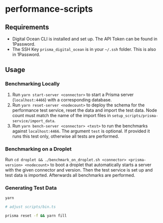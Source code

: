 # performance-scripts

## Requirements

- Digital Ocean CLI is installed and set up. The API Token can be found in 1Password.
- The SSH Key `prisma_digital_ocean` is in your `~/.ssh` folder. This is also in 1Password.

## Usage

### Benchmarking Locally

1.  Run `yarn start-server <connector>` to start a Prisma server (`localhost:4466`) with a corresponding database.
2.  Run `yarn reset-server <nodecount>` to deploy the schema for the performance test service, reset the data and import the test data. Node count must match the name of the import files in `setup_scripts/prisma-service/import_data`.
3.  Run `yarn bench-server <connector> <test>` to run the benchmarks against `localhost:4466`. The argument `test` is optional. If provided it runs this test only, otherwise all tests are performed.

### Benchmarking on a Droplet

Run `cd droplet && ./benchmark_on_droplet.sh <connector> <prisma-version> <nodecount>` to boot a droplet that automatically starts a server with the given connector and version. Then the test service is set up and test data is imported. Afterwards all benchmarks are performed.

### Generating Test Data

```bash
yarn

# adjust scripts/bin.ts

prisma reset -f && yarn fill
```
